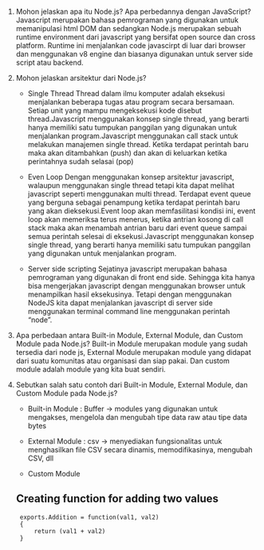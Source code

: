 1. Mohon jelaskan apa itu Node.js? Apa perbedannya dengan JavaScript?
    Javascript merupakan bahasa pemrograman yang digunakan untuk memanipulasi html DOM dan sedangkan Node.js merupakan sebuah runtime environment dari javascript yang bersifat open source dan cross platform. Runtime ini menjalankan code javascirpt di luar dari browser dan menggunakan v8 engine dan biasanya digunakan untuk server side script atau backend.


2. Mohon jelaskan arsitektur dari Node.js?
    - Single Thread
        Thread dalam ilmu komputer adalah eksekusi menjalankan beberapa tugas atau program secara bersamaan. Setiap unit yang mampu mengeksekusi kode disebut thread.Javascript menggunakan konsep single thread, yang berarti hanya memiliki satu tumpukan panggilan yang digunakan untuk menjalankan program.Javascript menggunakan call stack untuk melakukan manajemen single thread. Ketika terdapat perintah baru maka akan ditambahkan (push) dan akan di keluarkan ketika perintahnya sudah selasai (pop)

    - Even Loop
        Dengan menggunakan konsep arsitektur javascript, walaupun menggunakan single thread tetapi kita dapat melihat javascript seperti menggunakan multi thread. Terdapat event queue yang berguna sebagai penampung ketika terdapat perintah baru yang akan dieksekusi.Event loop akan memfasilitasi kondisi ini, event loop akan memeriksa terus menerus, ketika antrian kosong di call stack maka akan menambah antrian baru dari event queue sampai semua perintah selesai di eksekusi.Javascript menggunakan konsep single thread, yang berarti hanya memiliki satu tumpukan panggilan yang digunakan untuk menjalankan program.
    - Server side scripting
        Sejatinya javascript merupakan bahasa pemrograman yang digunakan di front end side. Sehingga kita hanya bisa mengerjakan javascript dengan menggunakan browser untuk menampilkan hasil eksekusinya. Tetapi dengan menggunakan NodeJS kita dapat menjalankan javascript di server side menggunakan terminal command line menggunakan perintah “node”. 


3. Apa perbedaan antara Built-in Module, External Module, dan Custom Module pada Node.js?
    Built-in Module merupakan module yang sudah tersedia dari node js, External Module merupakan module yang didapat dari suatu komunitas atau organisasi dan siap pakai. Dan custom module adalah module yang kita buat sendiri.

4. Sebutkan salah satu contoh dari Built-in Module, External Module, dan Custom Module pada Node.js?
    - Built-in Module : Buffer ->  modules yang digunakan untuk mengakses, mengelola dan mengubah tipe data raw atau tipe data bytes

    - External Module : csv ->  menyediakan fungsionalitas untuk menghasilkan file CSV secara dinamis, memodifikasinya, mengubah CSV, dll

    - Custom Module
    ## Creating function for adding two values
        exports.Addition = function(val1, val2)
        {
            return (val1 + val2)
        }
